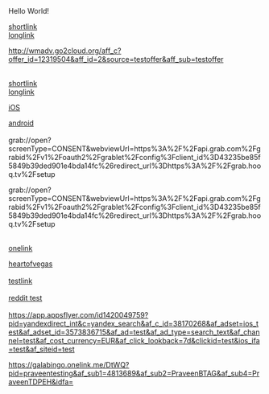 <html>
<head>
</head>
<body>
Hello World!
  
  <a href="https://babylonbytelushealth.onelink.me/b68S/574f041c">shortlink</a>
  <br>
  <a href="https://babylonbytelushealth.onelink.me/b68S?pid=TEST&c=TEST&af_dp=babylonbytelushealth%3A%2F%2Fconsult&af_web_dp=https%3A%2F%2Fwww.telus.com%2Fen%2Fbc%2Fhealth%2Fpersonal%2Fbabylon%3FINTCMP%3DVAN_babylon">longlink</a>
  
  <a href="http://wmadv.go2cloud.org/aff_c?offer_id=12319504&aff_id=2&source=testoffer&aff_sub=testoffer">http://wmadv.go2cloud.org/aff_c?offer_id=12319504&aff_id=2&source=testoffer&aff_sub=testoffer</a>
  
  <br>
  <a href="https://sports.onelink.me/595412233/nbaleaguepasspreview">shortlink</a>
  <br>
  <a href="https://sports.onelink.me/595412233?pid=LandingPage&c=US_Engagement_YMktg_NBALeaguePass&af_sub1=Engagement&af_sub2=US_YMktg&af_sub5=EarlBirdPassPreview_Static&af_dp=ysportacular%3A%2F%2Fv2%2Flivehub%3FchannelId%3Dnba&af_web_dp=https%3A%2F%2Fsports.yahoo.com%2Fvideos%2Fthe-bounce">longlink</a>
  
  
  
  <a href="http://liquidpch.go2cloud.org/aff_c?offer_id=6162&aff_id=1&source=testoffer&aff_sub=testoffer">iOS</a>
  
<a href="http://liquidpch.go2cloud.org/aff_c?offer_id=6164&aff_id=1&source=testoffer&aff_sub=testoffer">android</a>
<br>
<br>
grab://open?screenType=CONSENT&webviewUrl=https%3A%2F%2Fapi.grab.com%2Fgrabid%2Fv1%2Foauth2%2Fgrablet%2Fconfig%3Fclient_id%3D43235be85f5849b39ded901e4bda14fc%26redirect_url%3Dhttps%3A%2F%2Fgrab.hooq.tv%2Fsetup

grab://open?screenType=CONSENT&webviewUrl=https%3A%2F%2Fapi.grab.com%2Fgrabid%2Fv1%2Foauth2%2Fgrablet%2Fconfig%3Fclient_id%3D43235be85f5849b39ded901e4bda14fc%26redirect_url%3Dhttps%3A%2F%2Fgrab.hooq.tv%2Fsetup

<br>
<a href="https://grab.onelink.me/2695613898?pid=test&c=yc&is_retargeting=true&af_dp=grab%3A%2F%2Fopen%3FscreenType%3DCONSENT%26webviewUrl%3Dhttps%3A%2F%2Fapi.grab.com%2Fgrabid%2Fv1%2Foauth2%2Fgrablet%2Fconfig%3Fclient_id%3D43235be85f5849b39ded901e4bda14fc%26redirect_url%3Dhttps%3A%2F%2Fgrab.hooq.tv%2Fsetup&af_force_deeplink=true&af_web_dp=https%3A%2F%2Fwww.grab.com%2F&af_ios_url=https%3A%2F%2Fwww.grab.com%2F">onelink</a>
<br>

<a href="https://hov.onelink.me/821432192?pid=pmqa&c=z_test3009_6s&af_dp=heartofvegas%3A%2F%2F&af_web_dp=https%3A%2F%2Fapps.facebook.com%2Fheart_of_vegas&promotion_code=beacon&af_force_deeplink=true">heartofvegas</a>
<br>
<br>
<a href="https://app.aflink.com/com.gen.workoutme?c=test_c&af_c_id=test_c_id&af_siteid=test_siteid&af_adset=test_adset&af_ad=test_ad&af_ad_id=test_ad_id&af_adset_id=test_adset_id&af_ad_type=test_ad_type&pid=bytedance_int&af_click_lookback=7d&clickid=test_clickid&android_id=42ffd14fc5011c0&imei=&idfa=&os=&redirect=false&af_ip=&af_ua=&af_lang=zh-Hans-CN">testlink</a>
<br>
<br>
<a href="https://app.appsflyer.com/id1392651594?af_ad_id=test_ad_id&af_c_id=724699091607973108&pid=reddit_int&c=AdSet1&af_ad=My_Ad&af_adset_id=724699096277001333&idfa=7473FD34-89C2-4A11-9CBC-CC520D607EE7&cachebuster=test_cachebuster&redirect=false">reddit test</a>
<br>
<br>
<a href="https://app.appsflyer.com/id1420049759?pid=yandexdirect_int&c=yandex_search&af_c_id=38170268&af_adset=ios_test&af_adset_id=3573836715&af_ad=test&af_ad_type=search_text&af_channel=test&af_cost_currency=EUR&af_click_lookback=7d&clickid=test&ios_ifa=test&af_siteid=test">https://app.appsflyer.com/id1420049759?pid=yandexdirect_int&c=yandex_search&af_c_id=38170268&af_adset=ios_test&af_adset_id=3573836715&af_ad=test&af_ad_type=search_text&af_channel=test&af_cost_currency=EUR&af_click_lookback=7d&clickid=test&ios_ifa=test&af_siteid=test</a>
<br>


https://galabingo.onelink.me/DtWQ?pid=praveentesting&af_sub1=4813689&af_sub2=PraveenBTAG&af_sub4=PraveenTDPEH&idfa=

</body>
</html>
